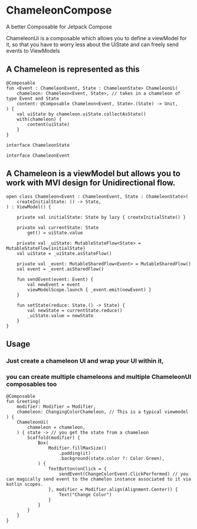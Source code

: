 # ChameleonCompose
A better Composable for Jetpack Compose 

ChameleonUi is a composable which allows you to define a viewModel for it, so that you have to worry less about the UiState and can freely send events to ViewModels

## A Chameleon is represented as this

```
@Composable
fun <Event : ChameleonEvent, State : ChameleonState> ChameleonUi(
    chameleon: Chameleon<Event, State>, // takes in a chameleon of type Event and State
    content: @Composable Chameleon<Event, State>.(State) -> Unit,
) {
    val uiState by chameleon.uiState.collectAsState()
    with(chameleon) {
        content(uiState)
    }
}

interface ChameleonState

interface ChameleonEvent

```

## A Chameleon is a viewModel but allows you to work with MVI design for Unidirectional flow.

```
open class Chameleon<Event : ChameleonEvent, State : ChameleonState>(
    createInitialState: () -> State,
) : ViewModel() {

    private val initialState: State by lazy { createInitialState() }

    private val currentState: State
        get() = uiState.value

    private val _uiState: MutableStateFlow<State> = MutableStateFlow(initialState)
    val uiState = _uiState.asStateFlow()

    private val _event: MutableSharedFlow<Event> = MutableSharedFlow()
    val event = _event.asSharedFlow()

    fun sendEvent(event: Event) {
        val newEvent = event
        viewModelScope.launch { _event.emit(newEvent) }
    }

    fun setState(reduce: State.() -> State) {
        val newState = currentState.reduce()
        _uiState.value = newState
    }
}
```

## Usage

### Just create a chameleon UI and wrap your UI within it, 
### you can create multiple chameleons and multiple ChameleonUI composables too

```
@Composable
fun Greeting(
    modifier: Modifier = Modifier,
    chameleon: ChangingColorChameleon, // This is a typical viewmodel
) {
    ChameleonUi(
        chameleon = chameleon,
    ) { state -> // you get the state from a chameleon
        Scaffold(modifier) {
            Box(
                Modifier.fillMaxSize()
                    .padding(it)
                    .background(state.color ?: Color.Green),
            ) {
                TextButton(onClick = {
                    sendEvent(ChangeColorEvent.ClickPerformed) // you can magically send event to the chamelon instance associated to it via kotlin scopes.
                }, modifier = Modifier.align(Alignment.Center)) {
                    Text("Change Color")
                }
            }
        }
    }
}
```
